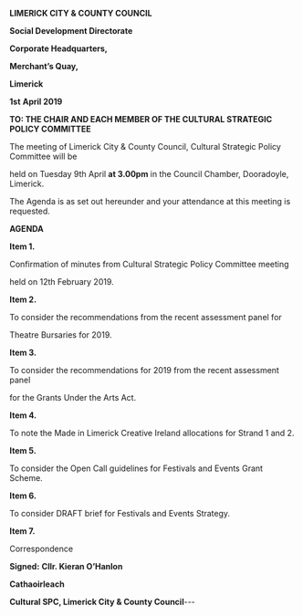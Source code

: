 **LIMERICK CITY & COUNTY COUNCIL**

**Social Development Directorate**

**Corporate Headquarters,**

**Merchant’s Quay,**

**Limerick**

**1st** **April 2019**

**TO: THE CHAIR AND EACH MEMBER OF THE CULTURAL STRATEGIC POLICY COMMITTEE**

The meeting of Limerick City & County Council, Cultural Strategic Policy Committee will be

held on Tuesday 9th April **at 3.00pm** in the Council Chamber, Dooradoyle, Limerick.

The Agenda is as set out hereunder and your attendance at this meeting is requested.

**AGENDA**

**Item 1.**

Confirmation of minutes from Cultural Strategic Policy Committee meeting

held on 12th February 2019.

**Item 2.**

To consider the recommendations from the recent assessment panel for

Theatre Bursaries for 2019.

**Item 3.**

To consider the recommendations for 2019 from the recent assessment panel

for the Grants Under the Arts Act.

**Item 4.**

To note the Made in Limerick Creative Ireland allocations for Strand 1 and 2.

**Item 5.**

To consider the Open Call guidelines for Festivals and Events Grant Scheme.

**Item 6.**

To consider DRAFT brief for Festivals and Events Strategy.

**Item 7.**

Correspondence

**Signed:** **Cllr. Kieran O’Hanlon**

**Cathaoirleach**

**Cultural SPC, Limerick City & County Council**---
